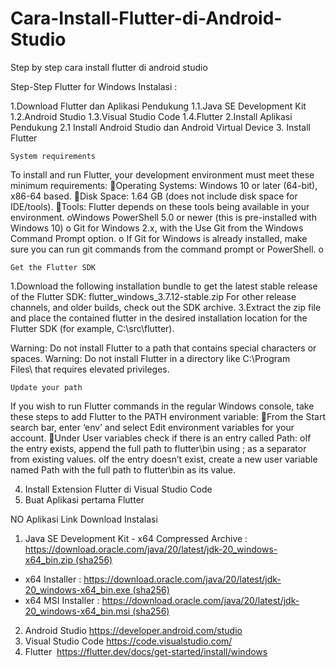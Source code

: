 # Cara-Install-Flutter-di-Android-Studio
Step by step cara install flutter di android studio

Step-Step Flutter for Windows Instalasi :

1.Download Flutter dan Aplikasi Pendukung
1.1.Java SE Development Kit
1.2.Android Studio
1.3.Visual Studio Code
1.4.Flutter
2.Install Aplikasi Pendukung
	2.1 Install Android Studio dan Android Virtual Device
3. Install Flutter

	System requirements
To install and run Flutter, your development environment must meet these minimum requirements:
Operating Systems: Windows 10 or later (64-bit), x86-64 based.
Disk Space: 1.64 GB (does not include disk space for IDE/tools).
Tools: Flutter depends on these tools being available in your environment.
oWindows PowerShell 5.0 or newer (this is pre-installed with Windows 10)
o
Git for Windows 2.x, with the Use Git from the Windows Command Prompt option.
o
If Git for Windows is already installed, make sure you can run git commands from the command prompt or PowerShell.
o



	Get the Flutter SDK
1.Download the following installation bundle to get the latest stable release of the Flutter SDK:
flutter_windows_3.7.12-stable.zip
For other release channels, and older builds, check out the SDK archive.
3.Extract the zip file and place the contained flutter in the desired installation location for the Flutter SDK (for example, C:\src\flutter).

Warning: Do not install Flutter to a path that contains special characters or spaces.
Warning: Do not install Flutter in a directory like C:\Program Files\ that requires elevated privileges.

	Update your path
If you wish to run Flutter commands in the regular Windows console, take these steps to add Flutter to the PATH environment variable:
From the Start search bar, enter ‘env’ and select Edit environment variables for your account.
Under User variables check if there is an entry called Path:
oIf the entry exists, append the full path to flutter\bin using ; as a separator from existing values.
oIf the entry doesn’t exist, create a new user variable named Path with the full path to flutter\bin as its value.

4. Install Extension Flutter di Visual Studio Code
5. Buat Aplikasi pertama Flutter


NO	Aplikasi	Link Download	Instalasi
1.	Java SE Development Kit	- x64 Compressed Archive : https://download.oracle.com/java/20/latest/jdk-20_windows-x64_bin.zip (sha256)
- x64 Installer : https://download.oracle.com/java/20/latest/jdk-20_windows-x64_bin.exe (sha256)
- x64 MSI Installer : https://download.oracle.com/java/20/latest/jdk-20_windows-x64_bin.msi (sha256)	
2.	Android Studio 	https://developer.android.com/studio	
4.	Visual Studio Code	https://code.visualstudio.com/	
5.	Flutter	 https://flutter.dev/docs/get-started/install/windows	

